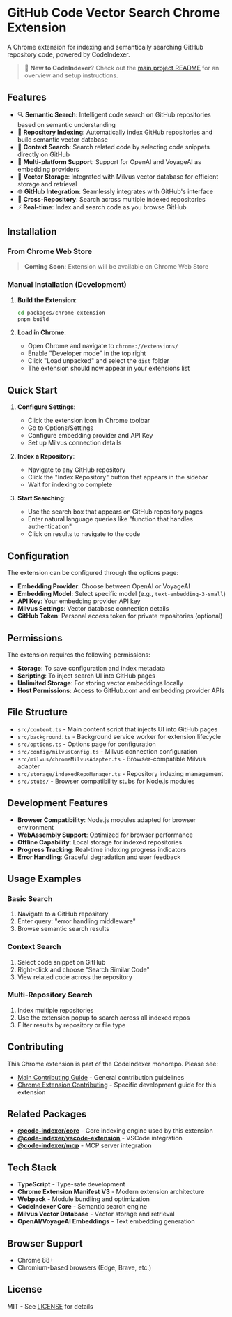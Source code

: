 # GitHub Code Vector Search Chrome Extension

A Chrome extension for indexing and semantically searching GitHub repository code, powered by CodeIndexer.

> 📖 **New to CodeIndexer?** Check out the [main project README](../../README.md) for an overview and setup instructions.

## Features

- 🔍 **Semantic Search**: Intelligent code search on GitHub repositories based on semantic understanding
- 📁 **Repository Indexing**: Automatically index GitHub repositories and build semantic vector database
- 🎯 **Context Search**: Search related code by selecting code snippets directly on GitHub
- 🔧 **Multi-platform Support**: Support for OpenAI and VoyageAI as embedding providers
- 💾 **Vector Storage**: Integrated with Milvus vector database for efficient storage and retrieval
- 🌐 **GitHub Integration**: Seamlessly integrates with GitHub's interface
- 📱 **Cross-Repository**: Search across multiple indexed repositories
- ⚡ **Real-time**: Index and search code as you browse GitHub

## Installation

### From Chrome Web Store

> **Coming Soon**: Extension will be available on Chrome Web Store

### Manual Installation (Development)

1. **Build the Extension**:
   ```bash
   cd packages/chrome-extension
   pnpm build
   ```

2. **Load in Chrome**:
   - Open Chrome and navigate to `chrome://extensions/`
   - Enable "Developer mode" in the top right
   - Click "Load unpacked" and select the `dist` folder
   - The extension should now appear in your extensions list

## Quick Start

1. **Configure Settings**:
   - Click the extension icon in Chrome toolbar
   - Go to Options/Settings
   - Configure embedding provider and API Key
   - Set up Milvus connection details

2. **Index a Repository**:
   - Navigate to any GitHub repository
   - Click the "Index Repository" button that appears in the sidebar
   - Wait for indexing to complete

3. **Start Searching**:
   - Use the search box that appears on GitHub repository pages
   - Enter natural language queries like "function that handles authentication"
   - Click on results to navigate to the code

## Configuration

The extension can be configured through the options page:

- **Embedding Provider**: Choose between OpenAI or VoyageAI
- **Embedding Model**: Select specific model (e.g., `text-embedding-3-small`)
- **API Key**: Your embedding provider API key
- **Milvus Settings**: Vector database connection details
- **GitHub Token**: Personal access token for private repositories (optional)

## Permissions

The extension requires the following permissions:

- **Storage**: To save configuration and index metadata
- **Scripting**: To inject search UI into GitHub pages
- **Unlimited Storage**: For storing vector embeddings locally
- **Host Permissions**: Access to GitHub.com and embedding provider APIs

## File Structure

- `src/content.ts` - Main content script that injects UI into GitHub pages
- `src/background.ts` - Background service worker for extension lifecycle
- `src/options.ts` - Options page for configuration
- `src/config/milvusConfig.ts` - Milvus connection configuration
- `src/milvus/chromeMilvusAdapter.ts` - Browser-compatible Milvus adapter
- `src/storage/indexedRepoManager.ts` - Repository indexing management
- `src/stubs/` - Browser compatibility stubs for Node.js modules

## Development Features

- **Browser Compatibility**: Node.js modules adapted for browser environment
- **WebAssembly Support**: Optimized for browser performance
- **Offline Capability**: Local storage for indexed repositories
- **Progress Tracking**: Real-time indexing progress indicators
- **Error Handling**: Graceful degradation and user feedback

## Usage Examples

### Basic Search
1. Navigate to a GitHub repository
2. Enter query: "error handling middleware"
3. Browse semantic search results

### Context Search
1. Select code snippet on GitHub
2. Right-click and choose "Search Similar Code"
3. View related code across the repository

### Multi-Repository Search
1. Index multiple repositories
2. Use the extension popup to search across all indexed repos
3. Filter results by repository or file type

## Contributing

This Chrome extension is part of the CodeIndexer monorepo. Please see:
- [Main Contributing Guide](../../CONTRIBUTING.md) - General contribution guidelines
- [Chrome Extension Contributing](CONTRIBUTING.md) - Specific development guide for this extension

## Related Packages

- **[@code-indexer/core](../core)** - Core indexing engine used by this extension
- **[@code-indexer/vscode-extension](../vscode-extension)** - VSCode integration
- **[@code-indexer/mcp](../mcp)** - MCP server integration

## Tech Stack

- **TypeScript** - Type-safe development
- **Chrome Extension Manifest V3** - Modern extension architecture
- **Webpack** - Module bundling and optimization
- **CodeIndexer Core** - Semantic search engine
- **Milvus Vector Database** - Vector storage and retrieval
- **OpenAI/VoyageAI Embeddings** - Text embedding generation

## Browser Support

- Chrome 88+
- Chromium-based browsers (Edge, Brave, etc.)

## License

MIT - See [LICENSE](../../LICENSE) for details
